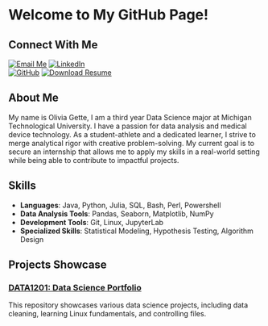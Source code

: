 # Welcome to My GitHub Page!

## Connect With Me
[![Email Me](https://img.shields.io/badge/Email-Me-red?style=for-the-badge&logo=gmail)](olivia.gette@gmail.com) 
[![LinkedIn](https://img.shields.io/badge/LinkedIn-Connect-blue?style=for-the-badge&logo=linkedin)](https://www.linkedin.com/in/olivia-gette-2702062a7/)  
[![GitHub](https://img.shields.io/badge/GitHub-Visit-lightgrey?style=for-the-badge&logo=github)](https://github.com/omgette) 
[![Download Resume](https://img.shields.io/badge/Resume-Download-green?style=for-the-badge)](Olivia_Gette_Resume.pdf)

## About Me

My name is Olivia Gette, I am a third year Data Science major at Michigan Technological University. I have a passion for data analysis and medical device technology. As a student-athlete and a dedicated learner, I strive to merge analytical rigor with creative problem-solving. My current goal is to secure an internship that allows me to apply my skills in a real-world setting while being able to contribute to impactful projects.

## Skills

- **Languages**: Java, Python, Julia, SQL, Bash, Perl, Powershell
- **Data Analysis Tools**: Pandas, Seaborn, Matplotlib, NumPy  
- **Development Tools**: Git, Linux, JupyterLab
- **Specialized Skills**: Statistical Modeling, Hypothesis Testing, Algorithm Design

## Projects Showcase

### [DATA1201: Data Science Portfolio](https://github.com/omgette/data1201)
This repository showcases various data science projects, including data cleaning, learning Linux fundamentals, and controlling files.
